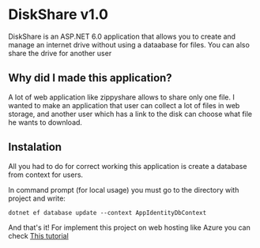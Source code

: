 # DiskShare v1.0

DiskShare is an ASP.NET 6.0 application that allows you to create and manage an internet drive without using a dataabase for files. You can also share the drive for another user


## Why did I made this application?

A lot of web application like zippyshare allows to share only one file. I wanted to make an application that user can collect a lot of files in web storage, and another user which has a link to the disk can choose what file he wants to download.


## Instalation

All you had to do for correct working this application is create a database from context for users.

In command prompt (for local usage) you must go to the directory with project and write:
```
dotnet ef database update --context AppIdentityDbContext
```
And that's it! For implement this project on web hosting like Azure you can check [This tutorial](https://docs.microsoft.com/en-us/azure/app-service/tutorial-dotnetcore-sqldb-app?tabs=azure-portal%2Cvisualstudio-deploy%2Cdeploy-instructions-azure-portal%2Cazure-portal-logs%2Cazure-portal-resources)
